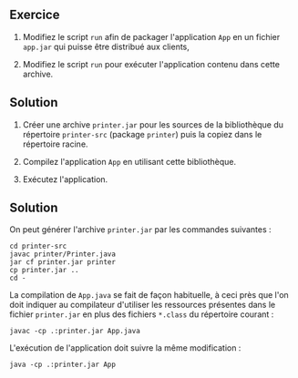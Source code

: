 
Exercice
--------------------------------------------------------------------------------

  1. Modifiez le script `run` afin de packager l'application `App` 
    en un fichier `app.jar` qui puisse être distribué aux clients,
    
  2. Modifiez le script `run` pour exécuter l'application contenu 
     dans cette archive.

Solution
--------------------------------------------------------------------------------

 1. Créer une archive `printer.jar` pour les sources de la bibliothèque
    du répertoire `printer-src` (package `printer`) puis la copiez dans
    le répertoire racine.

 2. Compilez l'application `App` en utilisant cette bibliothèque.

 3. Exécutez l'application.


Solution
--------------------------------------------------------------------------------

On peut générer l'archive `printer.jar` par les commandes suivantes :

    cd printer-src 
    javac printer/Printer.java
    jar cf printer.jar printer
    cp printer.jar .. 
    cd -

La compilation de `App.java` se fait de façon habituelle, à ceci près que
l'on doit indiquer au compilateur d'utiliser les ressources présentes dans
le fichier `printer.jar` en plus des fichiers `*.class` du répertoire courant :

    javac -cp .:printer.jar App.java

L'exécution de l'application doit suivre la même modification :

    java -cp .:printer.jar App
